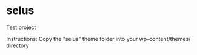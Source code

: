 # selus
Test project

Instructions: Copy the "selus" theme folder into your wp-content/themes/ directory
